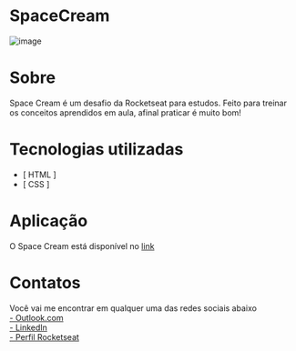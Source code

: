 # SpaceCream
![image](https://user-images.githubusercontent.com/103855358/172730124-cb137e86-e84b-4dd6-b746-8683e06c92ba.png)

# Sobre
<p>Space Cream é um desafio da Rocketseat para estudos. Feito para treinar os conceitos aprendidos em aula, afinal praticar é muito bom!</p>

# Tecnologias utilizadas
- [ HTML ]
- [ CSS ]

# Aplicação
<p>O Space Cream está disponível no <a href="https://felipepeduardo.github.io/SpaceCream/">link</a></p>

# Contatos
<p>Você vai me encontrar em qualquer uma das redes sociais abaixo </br>
<a href="mailto: felipeeduardol7@outlook.com">- Outlook.com</a> </br>
<a href="https://www.linkedin.com/in/felipe-pereira-eduardo-41ab64217/">- LinkedIn</a> </br>
<a href="https://app.rocketseat.com.br/me/felipe-pereira-eduardo-00732">- Perfil Rocketseat</a><p>
